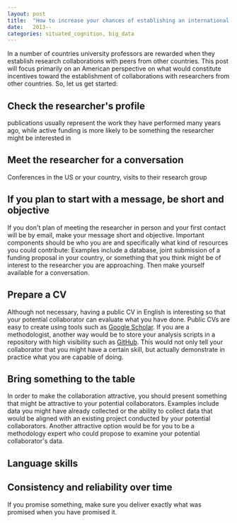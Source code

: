 ```yaml
---
layout: post
title:  "How to increase your chances of establishing an international collaboration"
date:   2013--
categories: situated_cognition, big_data
---
```


In a number of countries university professors are rewarded when they establish research collaborations with peers from other countries. This post will focus primarily on an American perspective on what would constitute incentives toward the establishment of collaborations with researchers from other countries. So, let us get started:

## Check the researcher's profile

publications usually represent the work they have performed many years ago, while active funding is more likely to be something the researcher might be interested in

## Meet the researcher for a conversation
Conferences in the US or your country, visits to their research group


## If you plan to start with a message, be short and objective

If you don't plan of meeting the researcher in person and your first contact will be by email, make your message short and objective. Important components should be who you are and specifically what kind of resources you could contribute: Examples include a database, joint submission of a funding proposal in your country, or something that you think might be of interest to the researcher you are approaching. Then make yourself available for a conversation.


## Prepare a CV

Although not necessary, having a public CV in English is interesting so that your potential collaborator can evaluate what you have done. Public CVs are easy to create using tools such as [Google Scholar](http://fyi.libmedia.nymc.edu/?p=2517). If you are a methodologist, another way would be to store your analysis scripts in a repository with high visibility such as [GitHub](https://github.com/). This would not only tell your collaborator that you might have a certain skill, but actually demonstrate in practice what you are capable of doing.


## Bring something to the table

In order to make the collaboration attractive, you should present something that might be attractive to your potential collaborators. Examples include data you might have already collected or the ability to collect data that would be aligned with an existing project conducted by your potential collaborators. Another attractive option would be for you to be a methodology expert who could propose to examine your potential collaborator's data.

## Language skills

## Consistency and reliability over time
If you promise something, make sure you deliver exactly what was promised when you have promised it. 